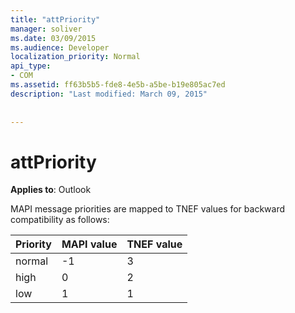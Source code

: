 ```yaml
---
title: "attPriority"
manager: soliver
ms.date: 03/09/2015
ms.audience: Developer
localization_priority: Normal
api_type:
- COM
ms.assetid: ff63b5b5-fde8-4e5b-a5be-b19e805ac7ed
description: "Last modified: March 09, 2015"
 
 
---
```


# attPriority

  
  
**Applies to**: Outlook 
  
MAPI message priorities are mapped to TNEF values for backward compatibility as follows:
  
|**Priority**|**MAPI value**|**TNEF value**|
|:-----|:-----|:-----|
|normal  <br/> |-1  <br/> |3  <br/> |
|high  <br/> |0  <br/> |2  <br/> |
|low  <br/> |1  <br/> |1  <br/> |
   

